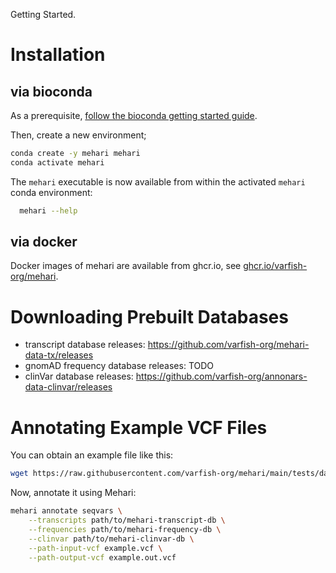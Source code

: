Getting Started.

# Installation

## via bioconda
As a prerequisite, [follow the bioconda getting started guide](http://bioconda.github.io/#usage).

Then, create a new environment;

```sh
conda create -y mehari mehari
conda activate mehari
```

The `mehari` executable is now available from within the activated `mehari` conda environment:

```sh
  mehari --help
```

## via docker
Docker images of mehari are available from ghcr.io, see [ghcr.io/varfish-org/mehari](https://github.com/varfish-org/mehari/pkgs/container/mehari).


# Downloading Prebuilt Databases

- transcript database releases: https://github.com/varfish-org/mehari-data-tx/releases
- gnomAD frequency database releases: TODO
- clinVar database releases: https://github.com/varfish-org/annonars-data-clinvar/releases

# Annotating Example VCF Files

You can obtain an example file like this:

```sh
wget https://raw.githubusercontent.com/varfish-org/mehari/main/tests/data/db/create/seqvar_freqs/db-rs1263393206/input.vcf -O example.vcf
```

Now, annotate it using Mehari:

```sh
mehari annotate seqvars \
    --transcripts path/to/mehari-transcript-db \
    --frequencies path/to/mehari-frequency-db \
    --clinvar path/to/mehari-clinvar-db \
    --path-input-vcf example.vcf \
    --path-output-vcf example.out.vcf
```
